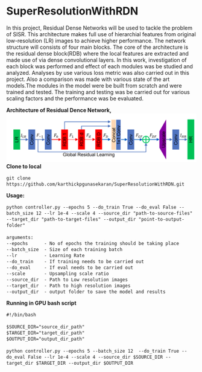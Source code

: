 # SuperResolutionWithRDN

 In this project, Residual Dense Networks will be used to tackle the problem of SISR. This architecture makes full use of hierarchial features from original low-resolution (LR) images to achieve higher performance. The network structure will consists of four main blocks. The core of the architecture is the residual dense block(RDB) where the local features are extracted and made use of via dense convolutional layers. In this work, investigation of each block was performed and effect of each modules was be studied and analyzed. Analyses by use various loss metric was also carried out in this project. Also a comparison was made with various state of the art models.The modules in the model were be built from scratch and were trained and tested. The training and testing was be carried out for various scaling factors and the performance was be evaluated.

 **Architecture of Residual Dence Network,**
<img src="Images/main_670.png" >
**Clone to local**
```
git clone https://github.com/karthickpgunasekaran/SuperResolutionWithRDN.git
```

**Usage:**
```
python controller.py --epochs 5 --do_train True --do_eval False --batch_size 12 --lr 1e-4 --scale 4 --source_dir "path-to-source-files" --target_dir "path-to-target-files" --output_dir "point-to-output-folder"

arguments: 
--epochs      - No of epochs the training should be taking place
--batch_size  - Size of each training batch
--lr          - Learning Rate
--do_train    - If training needs to be carried out
--do_eval     - If eval needs to be carried out
--scale       - Upsampling scale ratio
--source_dir  - Path to Low resolution images
--target_dir  - Path to high resolution images
--output_dir  - output folder to save the model and results
```

**Running in GPU bash script**

```
#!/bin/bash

$SOURCE_DIR="source_dir_path"
$TARGET_DIR="target_dir_path"
$OUTPUT_DIR="output_dir_path"

python controller.py --epochs 5 --batch_size 12  --do_train True --do_eval False --lr 1e-4 --scale 4 --source_dir $SOURCE_DIR --target_dir $TARGET_DIR --output_dir $OUTPUT_DIR 
```
